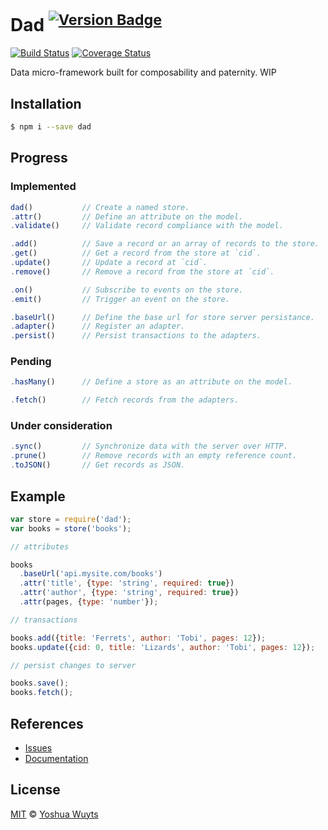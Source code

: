 # Dad <sup>[![Version Badge](http://vb.teelaun.ch/yoshuawuyts/dad.svg)](https://npmjs.org/package/dad)</sup>

[![Build Status](https://travis-ci.org/yoshuawuyts/dad.svg)](https://travis-ci.org/yoshuawuyts/dad)
[![Coverage Status](https://coveralls.io/repos/yoshuawuyts/dad/badge.png)](https://coveralls.io/r/yoshuawuyts/dad)

Data micro-framework built for composability and paternity. WIP

## Installation
````bash
$ npm i --save dad
````

## Progress
### Implemented
````js
dad()           // Create a named store.
.attr()         // Define an attribute on the model.
.validate()     // Validate record compliance with the model.

.add()          // Save a record or an array of records to the store.
.get()          // Get a record from the store at `cid`.
.update()       // Update a record at `cid`.
.remove()       // Remove a record from the store at `cid`.

.on()           // Subscribe to events on the store.
.emit()         // Trigger an event on the store.

.baseUrl()      // Define the base url for store server persistance.
.adapter()      // Register an adapter.
.persist()      // Persist transactions to the adapters.
````
### Pending
````js
.hasMany()      // Define a store as an attribute on the model.

.fetch()        // Fetch records from the adapters.
````
### Under consideration
````js
.sync()         // Synchronize data with the server over HTTP.
.prune()        // Remove records with an empty reference count.
.toJSON()       // Get records as JSON.
````

## Example
````js
var store = require('dad');
var books = store('books');

// attributes

books
  .baseUrl('api.mysite.com/books')
  .attr('title', {type: 'string', required: true})
  .attr('author', {type: 'string', required: true})
  .attr(pages, {type: 'number'});

// transactions

books.add({title: 'Ferrets', author: 'Tobi', pages: 12});
books.update({cid: 0, title: 'Lizards', author: 'Tobi', pages: 12});

// persist changes to server

books.save();
books.fetch();
````

## References
- [Issues](https://github.com/yoshuawuyts/dad/issues)
- [Documentation](https://github.com/yoshuawuyts/dad/tree/master/docs/methods.md)

## License
[MIT](https://tldrlegal.com/license/mit-license) © [Yoshua Wuyts](yoshuawuyts.com)
